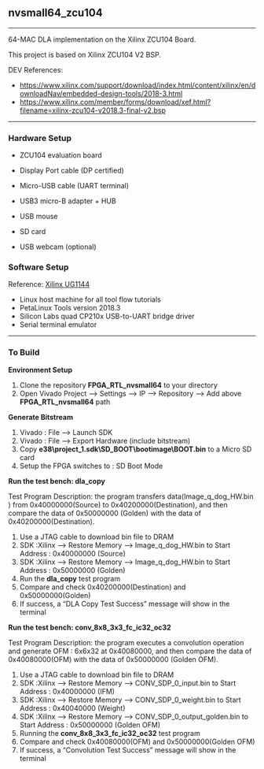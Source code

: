 ## nvsmall64_zcu104 
----------

64-MAC DLA implementation on the Xilinx ZCU104 Board. 

This project is based on Xilinx ZCU104 V2 BSP.

DEV References: 

+ https://www.xilinx.com/support/download/index.html/content/xilinx/en/downloadNav/embedded-design-tools/2018-3.html
+ https://www.xilinx.com/member/forms/download/xef.html?filename=xilinx-zcu104-v2018.3-final-v2.bsp


------------

### Hardware Setup

- ZCU104 evaluation board

- Display Port cable (DP certified) 

- Micro-USB cable (UART terminal)

- USB3 micro-B adapter + HUB

- USB mouse

- SD card

- USB webcam (optional)


### Software Setup

Reference: [Xilinx UG1144](https://www.xilinx.com/support/documentation/sw_manuals/xilinx2018_3/ug1144-petalinux-tools-reference-guide.pdf)

- Linux host machine for all tool flow tutorials
- PetaLinux Tools version 2018.3
- Silicon Labs quad CP210x USB-to-UART bridge driver
- Serial terminal emulator


---------------------

### To Build

**Environment Setup**

1. Clone the repository **FPGA_RTL_nvsmall64** to your directory
1. Open Vivado Project --> Settings --> IP --> Repository --> Add above **FPGA_RTL_nvsmall64** path

**Generate Bitstream**

1. Vivado : File --> Launch SDK
1. Vivado : File --> Export Hardware (include bitstream)
1. Copy **e38\project_1.sdk\SD_BOOT\bootimage\BOOT.bin** to a Micro SD card
1. Setup the FPGA switches to : SD Boot Mode


**Run the test bench: dla_copy** 

Test Program Description:  the program transfers data(Image_q_dog_HW.bin ) from 0x40000000(Source) to 0x40200000(Destination), and then compare the data of 0x50000000 (Golden) with the data of 0x40200000(Destination).

1. Use a JTAG cable to download bin file to DRAM 
1. SDK :Xilinx --> Restore Memory --> Image_q_dog_HW.bin to Start Address : 0x40000000 (Source)
1. SDK :Xilinx --> Restore Memory --> Image_q_dog_HW.bin to Start Address : 0x50000000 (Golden) 
1. Run the **dla_copy** test program
1. Compare and check 0x40200000(Destination) and 0x50000000(Golden)
1. If success, a “DLA Copy Test Success” message will show in the terminal 
  



**Run the test bench: conv_8x8_3x3_fc_ic32_oc32**

Test Program Description: the program executes a convolution operation and generate OFM : 6x6x32 at 0x40080000, and then compare the data of 0x40080000(OFM) with the data of 0x50000000 (Golden OFM).

1. Use a JTAG cable to download bin file to DRAM
1. SDK :Xilinx --> Restore Memory --> CONV_SDP_0_input.bin to Start Address : 0x40000000 (IFM)
1. SDK :Xilinx --> Restore Memory --> CONV_SDP_0_weight.bin to Start Address : 0x40040000 (Weight)
1. SDK :Xilinx --> Restore Memory --> CONV_SDP_0_output_golden.bin to Start Address : 0x50000000 (Golden OFM)
1. Running the **conv_8x8_3x3_fc_ic32_oc32** test program
1. Compare and check 0x40080000(OFM) and 0x50000000(Golden OFM)
1. If success, a “Convolution Test Success” message will show in the terminal

